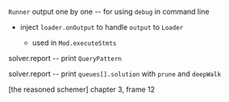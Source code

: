 `Runner` output one by one -- for using `debug` in command line

- inject `loader.onOutput` to handle `output` to `Loader`

  - used in `Mod.executeStmts`

solver.report -- print `QueryPattern`

solver.report -- print `queues[].solution` with `prune` and `deepWalk`

[the reasoned schemer] chapter 3, frame 12
